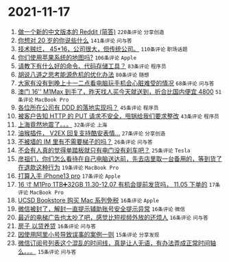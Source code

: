 # 2021-11-17

1. [做一个新的中文版本的 Reddit (简答)](https://www.v2ex.com/t/816084) `220条评论` `分享创造`
1. [你想对 20 岁的你说些什么](https://www.v2ex.com/t/815930) `141条评论` `问与答`
1. [技术贼烂， 45*16，公司很大，但传统公司。](https://www.v2ex.com/t/815972) `110条评论` `职场话题`
1. [你们使用苹果系统的地图吗?](https://www.v2ex.com/t/816054) `106条评论` `Apple`
1. [请教下有什么好的命令、代码存储工具？](https://www.v2ex.com/t/815979) `83条评论` `程序员`
1. [胡说八道之思考能源危机的优化办法](https://www.v2ex.com/t/815923) `80条评论` `随想`
1. [大家有没有到晚上十一二点看电脑玩手机会心脏难受的情况](https://www.v2ex.com/t/815928) `68条评论` `问与答`
1. [澳门 16'' M1Max 到手了，昨天找人买今天就送到，折合比国内便宜 4800](https://www.v2ex.com/t/816017) `51条评论` `MacBook Pro`
1. [各位所在公司有 DDD 的落地实现吗？](https://www.v2ex.com/t/815951) `45条评论` `程序员`
1. [被客户告知 HTTP 的 PUT 请求不安全，甩锅给我们要求整改](https://www.v2ex.com/t/816040) `43条评论` `程序员`
1. [上海竟然地震了。。。](https://www.v2ex.com/t/816034) `32条评论` `上海`
1. [油猴插件， V2EX 回复支持酷安表情...](https://www.v2ex.com/t/816112) `27条评论` `分享创造`
1. [不被墙的 IM 里有不需要梯子的吗？](https://www.v2ex.com/t/815926) `26条评论` `问与答`
1. [不会有人真的觉得单踏板就只有电门没有刹车吧？](https://www.v2ex.com/t/815943) `25条评论` `Tesla`
1. [彦祖们，你们怎么看待在自己电脑送达前，先去店里取一台备用的，等到货了在退款这种行为](https://www.v2ex.com/t/816009) `19条评论` `MacBook Pro`
1. [打算入手 iPhone13 pro](https://www.v2ex.com/t/816031) `17条评论` `Apple`
1. [16 寸 M1Pro 1TB➕32GB 11.30-12.07 有机会提前发货吗， 11.05 下单的](https://www.v2ex.com/t/815959) `17条评论` `MacBook Pro`
1. [UCSD Bookstore 购买 Mac 系列免税](https://www.v2ex.com/t/816178) `16条评论` `Apple`
1. [微信被封了，解封一直提示辅助账号安全提示异常](https://www.v2ex.com/t/816113) `16条评论` `微信`
1. [最近的电梯广告也太吵了吧，感觉比短视频外放的还烦人](https://www.v2ex.com/t/816096) `16条评论` `问与答`
1. [房子 以贷养贷](https://www.v2ex.com/t/815958) `16条评论` `问与答`
1. [因使用阿里小号导致误事的案例一则](https://www.v2ex.com/t/816071) `15条评论` `分享发现`
1. [微信订阅号列表这个混乱的时间线，真是让人无语，有办法弄成正常时间轴么。。。](https://www.v2ex.com/t/815953) `15条评论` `问与答`
